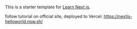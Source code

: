 This is a starter template for [Learn Next.js](https://nextjs.org/learn).

follow tutorial on official site, deployed to Vercel:
https://nextjs-helloworld.now.sh/